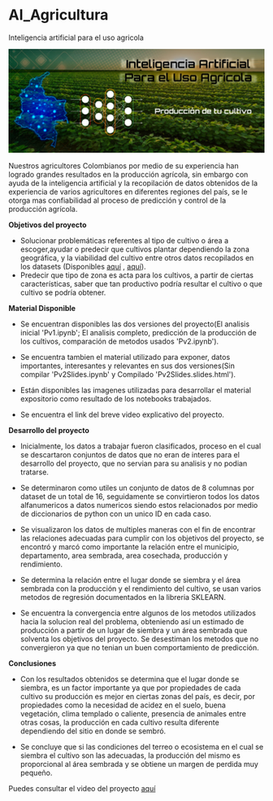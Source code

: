 # AI_Agricultura
Inteligencia artificial para el uso agricola

<img src='/images/BannerAI.png' width='1000px'>

Nuestros agricultores Colombianos por medio de su experiencia han logrado grandes resultados en la producción agrícola, sin embargo con ayuda de la inteligencia artificial y la recopilación de datos obtenidos de la experiencia de varios agricultores en diferentes regiones del país, se le otorga mas confiabilidad al proceso de predicción  y control de la producción agrícola.

**Objetivos del proyecto**

- Solucionar problemáticas referentes al tipo de cultivo o área a escoger,ayudar o predecir que cultivos plantar dependiendo la zona geográfica, y la viabilidad del cultivo entre otros datos recopilados en los datasets (Disponibles [aquí](https://www.datos.gov.co/) , [aquí](https://www.datos.gov.co/Agricultura-y-Desarrollo-Rural/Cadena-Productiva-Ma-z-Area-Producci-n-Y-Rendimien/d968-yfb5)).
- Predecir que tipo de zona es acta para los cultivos, a partir de ciertas características, saber que tan productivo podría resultar el cultivo o que cultivo se podría obtener.

**Material Disponible**

- Se encuentran disponibles las dos versiones del proyecto(El analisis inicial 'Pv1.ipynb'; El analisis completo, predicción de la producción de los cultivos, comparación de metodos usados 'Pv2.ipynb').

- Se encuentra tambien el material utilizado para exponer, datos importantes, interesantes y relevantes en sus dos versiones(Sin compilar 'Pv2Slides.ipynb' y Compilado 'Pv2Slides.slides.html').

- Están disponibles las imagenes utilizadas para desarrollar el material expositorio como resultado de los notebooks trabajados.

- Se encuentra el link del breve video explicativo del proyecto.

**Desarrollo del proyecto**

- Inicialmente, los datos a trabajar fueron clasificados, proceso en el cual se descartaron conjuntos de datos que no eran de interes para el desarrollo del proyecto, que no servian para su analisis y no podian tratarse.

- Se determinaron como utiles un conjunto de datos de 8 columnas por dataset de un total de 16, seguidamente se convirtieron todos los datos alfanumericos a datos numericos siendo estos relacionados por medio de diccionarios de python con un unico ID en cada caso.

- Se visualizaron los datos de multiples maneras con el fin de encontrar las relaciones adecuadas para cumplir con los objetivos del proyecto, se encontró y marcó como importante la relación entre el municipio, departamento, area sembrada, area cosechada, producción y rendimiento.

- Se determina la relación entre el lugar donde se siembra y el área sembrada con la producción y el rendimiento del cultivo, se usan varios metodos de regresión documentados en la libreria SKLEARN.

- Se encuentra la convergencia entre algunos de los metodos utilizados hacia la solucion real del problema, obteniendo así un estimado de producción a partir de un lugar de siembra y un área sembrada que solventa los objetivos del proyecto. Se desestiman los metodos que no convergieron ya que no tenian un buen comportamiento de predicción.

**Conclusiones**

- Con los resultados obtenidos se determina que el lugar donde se siembra, es un factor importante ya que por propiedades de cada cultivo su producción es mejor en ciertas zonas del país, es decir, por propiedades como la necesidad de acidez en el suelo, buena vegetación, clima templado o caliente, presencia de animales entre otras cosas, la producción en cada cultivo resulta diferente dependiendo del sitio en donde se sembró.

- Se concluye que si las condiciones del terreo o ecosistema en el cual se siembra el cultivo son las adecuadas, la producción del mismo es proporcional al área sembrada y se obtiene un margen de perdida muy pequeño.


Puedes consultar el video del proyecto [aquí](https://www.youtube.com/embed/rraRTj8XcPE)
